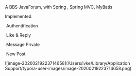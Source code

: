 

A BBS JavaForum, with Spring , Spring MVC, MyBatis



Implemented: 

​	Authentification

​	Like & Reply

​	Message Private

​	New Post



![image-20200219223714658](/Users/lvke/Library/Application Support/typora-user-images/image-20200219223714658.png)